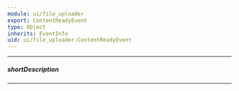 ```yaml
---
module: ui/file_uploader
export: ContentReadyEvent
type: Object
inherits: EventInfo
uid: ui/file_uploader:ContentReadyEvent
---
```

---
##### shortDescription
<!-- Description goes here -->

---
<!-- Description goes here -->